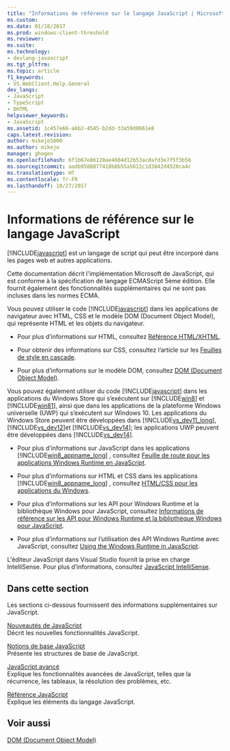 ```yaml
---
title: "Informations de référence sur le langage JavaScript | Microsoft Docs"
ms.custom: 
ms.date: 01/18/2017
ms.prod: windows-client-threshold
ms.reviewer: 
ms.suite: 
ms.technology:
- devlang-javascript
ms.tgt_pltfrm: 
ms.topic: article
f1_keywords:
- VS.WebClient.Help.General
dev_langs:
- JavaScript
- TypeScript
- DHTML
helpviewer_keywords:
- JavaScript
ms.assetid: 1c457e66-a6b2-4545-b2dd-33a59d8661e8
caps.latest.revision: 
author: mikejo5000
ms.author: mikejo
manager: ghogen
ms.openlocfilehash: 6f1b67e86120ae4604d12b53acdafd3e7f5f3b56
ms.sourcegitcommit: aadb9588877418b8b55a5612c1d3842d4520ca4c
ms.translationtype: HT
ms.contentlocale: fr-FR
ms.lasthandoff: 10/27/2017
---
```

# <a name="javascript-language-reference"></a>Informations de référence sur le langage JavaScript
[!INCLUDE[javascript](../javascript/includes/javascript-md.md)] est un langage de script qui peut être incorporé dans les pages web et autres applications.  
  
 Cette documentation décrit l'implémentation Microsoft de JavaScript, qui est conforme à la spécification de langage ECMAScript 5ème édition. Elle fournit également des fonctionnalités supplémentaires qui ne sont pas incluses dans les normes ECMA.  
  
 Vous pouvez utiliser le code [!INCLUDE[javascript](../javascript/includes/javascript-md.md)] dans les applications de navigateur avec HTML, CSS et le modèle DOM (Document Object Model), qui représente HTML et les objets du navigateur.  
  
-   Pour plus d’informations sur HTML, consultez [Référence HTML/XHTML](http://go.microsoft.com/fwlink/p/?LinkId=251007).  
  
-   Pour obtenir des informations sur CSS, consultez l’article sur les [Feuilles de style en cascade](http://go.microsoft.com/fwlink/p/?LinkId=251008).  
  
-   Pour plus d’informations sur le modèle DOM, consultez [DOM (Document Object Model)](http://go.microsoft.com/fwlink/p/?LinkId=251009).  
  
 Vous pouvez également utiliser du code [!INCLUDE[javascript](../javascript/includes/javascript-md.md)] dans les applications du Windows Store qui s’exécutent sur [!INCLUDE[win8](../javascript/includes/win8-md.md)] et [!INCLUDE[win81](../javascript/includes/win81-md.md)], ainsi que dans les applications de la plateforme Windows universelle (UWP) qui s’exécutent sur Windows 10. Les applications du Windows Store peuvent être développées dans [!INCLUDE[vs_dev11_long](../javascript/includes/vs-dev11-long-md.md)], [!INCLUDE[vs_dev12](../javascript/includes/vs-dev12-md.md)]et [!INCLUDE[vs_dev14](../javascript/includes/vs-dev14-md.md)]; les applications UWP peuvent être développées dans [!INCLUDE[vs_dev14](../javascript/includes/vs-dev14-md.md)].  
  
-   Pour plus d’informations sur JavaScript dans les applications [!INCLUDE[win8_appname_long](../javascript/includes/win8-appname-long-md.md)] , consultez [Feuille de route pour les applications Windows Runtime en JavaScript](https://msdn.microsoft.com/en-us/library/windows/apps/hh465037.aspx).  
  
-   Pour plus d’informations sur HTML et CSS dans les applications [!INCLUDE[win8_appname_long](../javascript/includes/win8-appname-long-md.md)] , consultez [HTML/CSS pour les applications du Windows](http://go.microsoft.com/fwlink/p/?LinkId=250939).  
  
-   Pour plus d’informations sur les API pour Windows Runtime et la bibliothèque Windows pour JavaScript, consultez [Informations de référence sur les API pour Windows Runtime et la bibliothèque Windows pour JavaScript](http://go.microsoft.com/fwlink/p/?LinkID=250938).  
  
-   Pour plus d’informations sur l’utilisation des API Windows Runtime avec JavaScript, consultez [Using the Windows Runtime in JavaScript](../jswinrt/using-the-windows-runtime-in-javascript.md).  
  
 L'éditeur JavaScript dans Visual Studio fournit la prise en charge IntelliSense. Pour plus d’informations, consultez [JavaScript IntelliSense](http://go.microsoft.com/fwlink/p/?LinkId=256499).  
  
## <a name="in-this-section"></a>Dans cette section  
 Les sections ci-dessous fournissent des informations supplémentaires sur JavaScript.  
  
 [Nouveautés de JavaScript](../javascript/what-s-new-in-javascript.md)  
 Décrit les nouvelles fonctionnalités JavaScript.  
  
 [Notions de base JavaScript](../javascript/javascript-fundamentals.md)  
 Présente les structures de base de JavaScript.  
  
 [JavaScript avancé](../javascript/advanced/advanced-javascript.md)  
 Explique les fonctionnalités avancées de JavaScript, telles que la récurrence, les tableaux, la résolution des problèmes, etc.  
  
 [Référence JavaScript](../javascript/reference/javascript-reference.md)  
 Explique les éléments du langage JavaScript.  
  
## <a name="see-also"></a>Voir aussi  
 [DOM (Document Object Model)](http://go.microsoft.com/fwlink/?LinkId=148095)